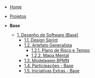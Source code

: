 <!-- docs/_sidebar.md -->

- [Home](/docs)
- [Projetos](/Projetos/Projetos.md)

- **Base**
  - [1. Desenho de Software (Base)](/Base/1.Base.md)
    - [1.1. Design Sprint](/Base/1.1.DesignSprint.md)
    - [1.2. Artefato Generalista](/Base/1.2.ArtefatoGeneralista.md)
        - [1.2.1. Plano de Risco e Tempo](/Base/artefatos_generalistas/plano-risco.md)
        - [1.2.2. Mapa Mental](/Base/artefatos_generalistas/mapa-mental.md)
    - [1.3. Modelagem BPMN](/Base/1.3.ModelagemBPMN.md)
    - [1.4. Participações - Base](/Base/1.4.ParticipacoesBase.md)
    - [1.5. Iniciativas Extras - Base](/Base/1.5.IniciativasExtras.md)

